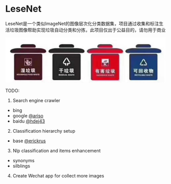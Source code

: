# LeseNet

LeseNet是一个类似ImageNet的图像层次化分类数据集，项目通过收集和标注生活垃圾图像帮助实现垃圾自动分类和分拣，此项目仅出于公益目的，请勿用于商业

![](https://raw.githubusercontent.com/Erickrus/LeseNet/master/misc/img/trashbin.jpg )


TODO:

1. Search engine crawler
 - bing
 - google [@ariso](https://github.com/arisosoftware)
 - baidu [@hdej43](https://github.com/hdej43)
2. Classification hierarchy setup
 - base [@erickrus](https://github.com/erickrus)
3. Nlp classification and items enhancement 
 - synonyms
 - silblings
4. Create Wechat app for collect more images
